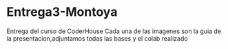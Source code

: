 # Entrega3-Montoya
Entrega del curso de CoderHouse
Cada una de las imagenes son la guia de la presentacion,adjuntamos todas las bases y el colab realizado
